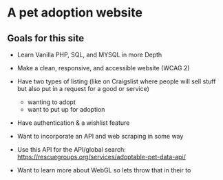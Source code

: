# A pet adoption website

## Goals for this site
- Learn Vanilla PHP, SQL, and MYSQL in more Depth

- Make a clean, responsive, and accessible website (WCAG 2)
- Have two types of listing (like on Craigslist where people will sell stuff but also put in a request for a good or service) 
	- wanting to adopt
	- want to put up for adoption
- Have authentication & a wishlist feature
- Want to incorporate an API and web scraping in some way
- Use this API for the API/global search: https://rescuegroups.org/services/adoptable-pet-data-api/
- Want to learn more about WebGL so lets throw that in their to
